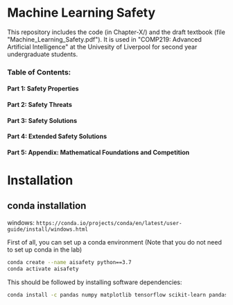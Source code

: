 # Machine Learning Safety

This repository includes the code (in Chapter-X/) and the draft textbook (file "Machine_Learning_Safety.pdf"). 
It is used in "COMP219: Advanced Artificial Intelligence" at the Univesity of Liverpool for second year undergraduate students. 

### Table of Contents:  

#### Part 1: Safety Properties
#### Part 2: Safety Threats
#### Part 3: Safety Solutions
#### Part 4: Extended Safety Solutions
#### Part 5: Appendix: Mathematical Foundations and Competition


# Installation

## conda installation
windows:  ``https://conda.io/projects/conda/en/latest/user-guide/install/windows.html``

First of all, you can set up a conda environment (Note that you do not need to set up conda in the lab)

```sh
conda create --name aisafety python==3.7
conda activate aisafety
```
This should be followed by installing software dependencies:
```sh
conda install -c pandas numpy matplotlib tensorflow scikit-learn pandas pytorch torchvision
```
